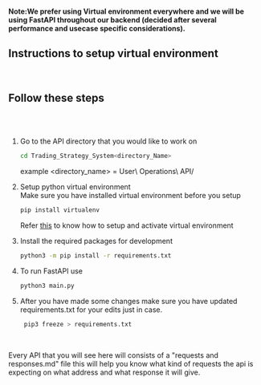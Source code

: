 <h4><b>Note:</b>We prefer using Virtual environment everywhere and we will be using FastAPI throughout our backend (decided after several performance and usecase specific considerations).</h4>
<h2>Instructions to setup virtual environment</h2><br>

<h2>Follow these steps</h2><br><br>

1. Go to the API directory that you would like to work on 
    ```sh
    cd Trading_Strategy_System<directory_Name>
    ```
    example <directory_name> = User\ Operations\ API/
    <br>
2. Setup python virtual environment<br>
    Make sure you have installed virtual environment before you setup
     ```sh
    pip install virtualenv
    ```
    Refer <a href="https://docs.python.org/3/tutorial/venv.html"> this</a> to know how to setup and activate virtual environment<br>

3. Install the required packages for development
    ```sh
    python3 -m pip install -r requirements.txt
    ```
4. To run FastAPI use
    ```sh
    python3 main.py
    ```

5. After you have made some changes make sure you have updated requirements.txt for your edits just in case.
    ```sh
     pip3 freeze > requirements.txt
    ```
    <br>

Every API that you will see here will consists of a "requests and responses.md" file this will help you know what kind of requests the api is expecting on what address and what response it will give. 



